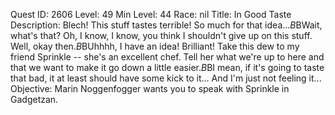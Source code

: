 Quest ID: 2606
Level: 49
Min Level: 44
Race: nil
Title: In Good Taste
Description: Blech! This stuff tastes terrible! So much for that idea...$B$BWait, what's that? Oh, I know, I know, you think I shouldn't give up on this stuff. Well, okay then.$B$BUhhhh, I have an idea! Brilliant! Take this dew to my friend Sprinkle -- she's an excellent chef. Tell her what we're up to here and that we want to make it go down a little easier.$B$BI mean, if it's going to taste that bad, it at least should have some kick to it... And I'm just not feeling it... 
Objective: Marin Noggenfogger wants you to speak with Sprinkle in Gadgetzan.
